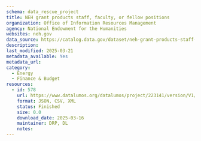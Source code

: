 ```yaml
---
schema: data_rescue_project 
title: NEH grant products staff, faculty, or fellow positions
organization: Office of Information Resources Management
agency: National Endowment for the Humanities
websites: neh.gov
data_source: https://catalog.data.gov/dataset/neh-grant-products-staff-faculty-or-fellow-positions
description: 
last_modified: 2025-03-21
metadata_available: Yes
metadata_url: 
category:
  - Energy 
  - Finance & Budget 
resources:
  - id: 578
    url: https://www.datalumos.org/datalumos/project/223141/version/V1/view
    format: JSON, CSV, XML
    status: Finished
    size: 0.0
    download_date: 2025-03-16
    maintainer: DRP, DL
    notes: 
---
```

